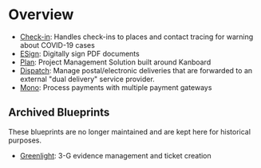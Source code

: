 # Overview

- [Check-in](./check-in.md): Handles check-ins to places and contact tracing for warning about COVID-19 cases
- [ESign](./esign.md): Digitally sign PDF documents
- [Plan](./plan.md): Project Management Solution built around Kanboard
- [Dispatch](./dispatch.md): Manage postal/electronic deliveries that are forwarded to an external "dual delivery" service provider.
- [Mono](./mono.md): Process payments with multiple payment gateways

## Archived Blueprints

These blueprints are no longer maintained and are kept here for historical purposes.

- [Greenlight](./greenlight.md): 3-G evidence management and ticket creation